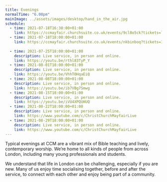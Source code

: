 ```yaml
---
title: Evenings
normalTime: "6.00pm"
mainImage: ../assets/images/desktop/hand_in_the_air.jpg
schedule:  
  - time: 2021-07-18T16:30:00+01:00
    link: https://ccmayfair.churchsuite.co.uk/events/9cl8o5ck?tickets=lIfN
  - time: 2021-07-18T18:00:00+01:00
    link: https://ccmayfair.churchsuite.co.uk/events/nkbinboq?tickets=1PJP
 
  - time: 2021-07-25T18:00:00+01:00
    description: Live service, in person and online.
    link: https://youtu.be/rthl83TyP_Y
  - time: 2021-08-01T18:00:00+01:00
    description: Live service, in person and online.
    link: https://youtu.be/VhhTOHqaEiQ
  - time: 2021-08-08T18:00:00+01:00
    description: Live service, in person and online.
    link: https://youtu.be/ib7VBg7Smwg
  - time: 2021-08-15T18:00:00+01:00
    description: Live service, in person and online.
    link: https://youtu.be/iVU4XPQUHUQ
  - time: 2021-08-22T18:00:00+01:00
    description: Live service, in person and online.
    link: https://www.youtube.com/c/ChristChurchMayfairLive
  - time: 2021-08-29T18:00:00+01:00
    description: Live service, in person and online.
    link: https://www.youtube.com/c/ChristChurchMayfairLive
---
```

Typical evenings at CCM are a vibrant mix of Bible teaching and lively, contemporary worship. We’re home to all kinds of people from across London, including many young professionals and students.

We understand that life in London can be challenging, especially if you are new. Many of us enjoy time socialising together, before and after the service, to connect with each other and enjoy being part of a community.
